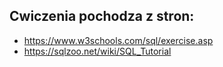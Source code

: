 ## Cwiczenia pochodza z stron:
* https://www.w3schools.com/sql/exercise.asp
* https://sqlzoo.net/wiki/SQL_Tutorial

